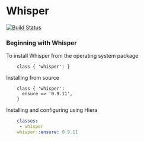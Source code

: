 # Whisper

[![Build Status](https://travis-ci.org/jbussdieker/puppet-whisper.svg?branch=master)](https://travis-ci.org/jbussdieker/puppet-whisper)

### Beginning with Whisper

To install Whisper from the operating system package

```puppet
    class { 'whisper': }
```

Installing from source

```puppet
    class { 'whisper':
      ensure => '0.9.11',
    }
```

Installing and configuring using Hiera

```yaml
    classes:
     - whisper
    whisper::ensure: 0.9.11
```
